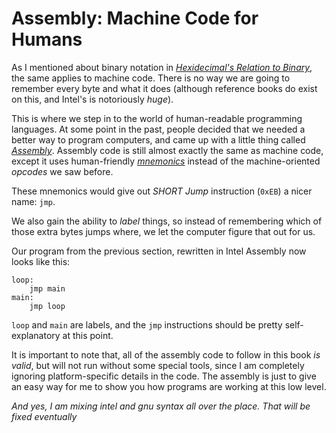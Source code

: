 # Assembly: Machine Code for Humans

As I mentioned about binary notation in [*Hexidecimal's Relation to Binary*](/3.1_hex_and_binary.html), the same applies to machine code. There is no way we are going to remember every byte and what it does (although reference books do exist on this, and Intel's is notoriously *huge*).

This is where we step in to the world of human-readable programming languages. At some point in the past, people decided that we needed a better way to program computers, and came up with a little thing called [*Assembly*](https://en.wikipedia.org/wiki/X86_assembly_language). Assembly code is still almost exactly the same as machine code, except it uses human-friendly [*mnemonics*](https://en.wikipedia.org/wiki/Mnemonic) instead of the machine-oriented *opcodes* we saw before.

These mnemonics would give out *SHORT Jump* instruction (`0xEB`) a nicer name: `jmp`.

We also gain the ability to *label* things, so instead of remembering which of those extra bytes jumps where, we let the computer figure that out for us.

Our program from the previous section, rewritten in Intel Assembly now looks like this:

```x86asm
loop:
    jmp main
main:
    jmp loop
```

`loop` and `main` are labels, and the `jmp` instructions should be pretty self-explanatory at this point.

It is important to note that, all of the assembly code to follow in this book *is valid*, but will not run without some special tools, since I am completely ignoring platform-specific details in the code. The assembly is just to give an easy way for me to show you how programs are working at this low level.

*And yes, I am mixing intel and gnu syntax all over the place. That will be fixed eventually*
